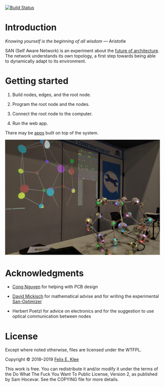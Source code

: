 [![Build Status](https://travis-ci.org/feklee/san.svg?branch=master)](https://travis-ci.org/feklee/san)

Introduction
============

*Knowing yourself is the beginning of all wisdom* ― Aristotle

SAN (Self Aware Network) is an experiment about the [future of
architecture][1]. The network understands its own topology, a first
step towards being able to dynamically adapt to its environment.


Getting started
===============

 1. Build nodes, edges, and the root node.

 2. Program the root node and the nodes.

 3. Connect the root node to the computer.

 4. Run the web app.

There may be [apps][5] built on top of the system.

![Photo of setup at Maker Faire Rome 2018](images/2018-10-14+02_Maker_Faire_Rome.jpg)


Acknowledgments
===============

  * [Cong Nguyen][2] for helping with PCB design

  * [David Mickisch][3] for mathematical advise and for writing the
    experimental [San-Optimizer][4]
    
  * Herbert Poetzl for advice on electronics and for the suggestion to
    use optical communication between nodes


License
=======

Except where noted otherwise, files are licensed under the WTFPL.

Copyright © 2018–2019 [Felix E. Klee](felix.klee@inka.de)

This work is free. You can redistribute it and/or modify it under the terms of
the Do What The Fuck You Want To Public License, Version 2, as published by Sam
Hocevar. See the COPYING file for more details.

[1]: https://feklee.github.io/san/notes/128a47a0-23ea-11e9-a8da-000c296198cf/
[2]: https://github.com/rampadc
[3]: https://github.com/davidblitz
[4]: https://github.com/davidblitz/san-optimizer
[5]: https://feklee.github.io/san/notes/f8d89da9-c285-4b5a-921b-7af3444b9229/

